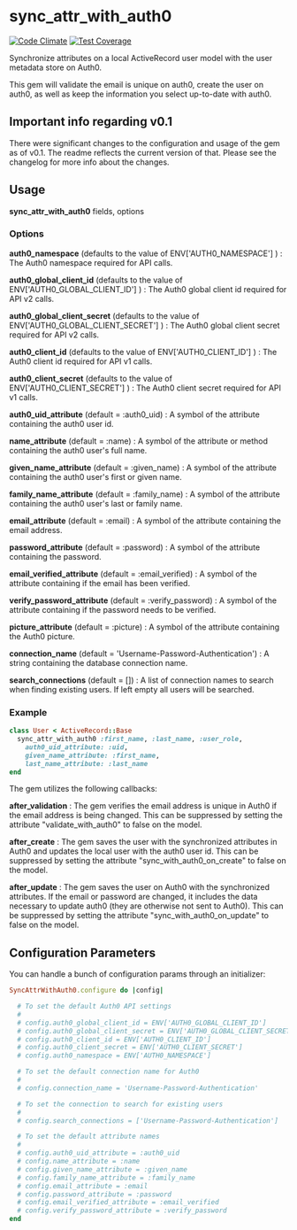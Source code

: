# sync_attr_with_auth0
[![Code Climate](https://codeclimate.com/github/patrickmcgraw/sync_attr_with_auth0/badges/gpa.svg)](https://codeclimate.com/github/patrickmcgraw/sync_attr_with_auth0)  [![Test Coverage](https://codeclimate.com/github/patrickmcgraw/sync_attr_with_auth0/badges/coverage.svg)](https://codeclimate.com/github/patrickmcgraw/sync_attr_with_auth0)

Synchronize attributes on a local ActiveRecord user model with the user metadata store on Auth0.

This gem will validate the email is unique on auth0, create the user on auth0, as well as keep the information you select up-to-date with auth0.

## Important info regarding v0.1
There were significant changes to the configuration and usage of the gem as of v0.1.  The readme reflects the current version of that. Please see the changelog for more info about the changes.

## Usage

**sync_attr_with_auth0** fields, options

### Options

**auth0_namespace** (defaults to the value of ENV['AUTH0_NAMESPACE'] )
:   The Auth0 namespace required for API calls.

**auth0_global_client_id** (defaults to the value of ENV['AUTH0_GLOBAL_CLIENT_ID'] )
:   The Auth0 global client id required for API v2 calls.

**auth0_global_client_secret** (defaults to the value of ENV['AUTH0_GLOBAL_CLIENT_SECRET'] )
:   The Auth0 global client secret required for API v2 calls.

**auth0_client_id** (defaults to the value of ENV['AUTH0_CLIENT_ID'] )
:   The Auth0 client id required for API v1 calls.

**auth0_client_secret** (defaults to the value of ENV['AUTH0_CLIENT_SECRET'] )
:   The Auth0 client secret required for API v1 calls.

**auth0_uid_attribute** (default = :auth0_uid)
:   A symbol of the attribute containing the auth0 user id.

**name_attribute** (default = :name)
:   A symbol of the attribute or method containing the auth0 user's full name.

**given_name_attribute** (default = :given_name)
:   A symbol of the attribute containing the auth0 user's first or given name.

**family_name_attribute** (default = :family_name)
:   A symbol of the attribute containing the auth0 user's last or family name.

**email_attribute** (default = :email)
:   A symbol of the attribute containing the email address.

**password_attribute** (default = :password)
:   A symbol of the attribute containing the password.

**email_verified_attribute** (default = :email_verified)
:   A symbol of the attribute containing if the email has been verified.

**verify_password_attribute** (default = :verify_password)
:   A symbol of the attribute containing if the password needs to be verified.

**picture_attribute** (default = :picture)
:   A symbol of the attribute containing the Auth0 picture.

**connection_name** (default = 'Username-Password-Authentication')
:   A string containing the database connection name.

**search_connections** (default = [])
:   A list of connection names to search when finding existing users. If left
    empty all users will be searched.

### Example
``` ruby
class User < ActiveRecord::Base
  sync_attr_with_auth0 :first_name, :last_name, :user_role,
    auth0_uid_attribute: :uid,
    given_name_attribute: :first_name,
    last_name_attribute: :last_name
end
```

The gem utilizes the following callbacks:

**after_validation**
:   The gem verifies the email address is unique in Auth0 if the email address is being changed.  This can be suppressed by setting the attribute "validate_with_auth0" to false on the model.

**after_create**
:   The gem saves the user with the synchronized attributes in Auth0 and updates the local user with the auth0 user id.  This can be suppressed by setting the attribute "sync_with_auth0_on_create" to false on the model.

**after_update**
:   The gem saves the user on Auth0 with the synchronized attributes.  If the email or password are changed, it includes the data necessary to update auth0 (they are otherwise not sent to Auth0).  This can be suppressed by setting the attribute "sync_with_auth0_on_update" to false on the model.

## Configuration Parameters

You can handle a bunch of configuration params through an initializer:

``` ruby
SyncAttrWithAuth0.configure do |config|

  # To set the default Auth0 API settings
  #
  # config.auth0_global_client_id = ENV['AUTH0_GLOBAL_CLIENT_ID']
  # config.auth0_global_client_secret = ENV['AUTH0_GLOBAL_CLIENT_SECRET']
  # config.auth0_client_id = ENV['AUTH0_CLIENT_ID']
  # config.auth0_client_secret = ENV['AUTH0_CLIENT_SECRET']
  # config.auth0_namespace = ENV['AUTH0_NAMESPACE']

  # To set the default connection name for Auth0
  #
  # config.connection_name = 'Username-Password-Authentication'

  # To set the connection to search for existing users
  #
  # config.search_connections = ['Username-Password-Authentication']

  # To set the default attribute names
  #
  # config.auth0_uid_attribute = :auth0_uid
  # config.name_attribute = :name
  # config.given_name_attribute = :given_name
  # config.family_name_attribute = :family_name
  # config.email_attribute = :email
  # config.password_attribute = :password
  # config.email_verified_attribute = :email_verified
  # config.verify_password_attribute = :verify_password
end
```

